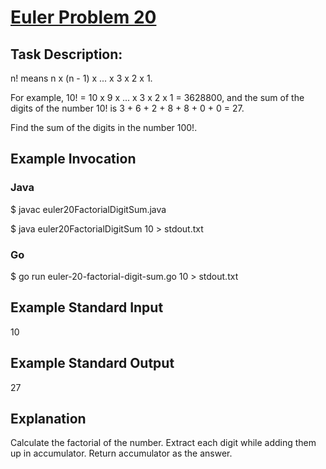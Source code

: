# [Euler Problem 20](https://projecteuler.net/problem=20)

## Task Description:

n! means n x (n - 1) x ... x 3 x 2 x 1.

For example, 10! = 10 x 9 x ... x 3 x 2 x 1 = 3628800,
and the sum of the digits of the number 10! is 3 + 6 + 2 + 8 + 8 + 0 + 0 = 27.

Find the sum of the digits in the number 100!.

## Example Invocation
### Java
$ javac euler20FactorialDigitSum.java

$ java euler20FactorialDigitSum 10 > stdout.txt

### Go
$ go run euler-20-factorial-digit-sum.go 10 > stdout.txt

## Example Standard Input
10

## Example Standard Output
27

## Explanation
Calculate the factorial of the number. Extract each digit while adding them up in accumulator. Return accumulator as the answer.
